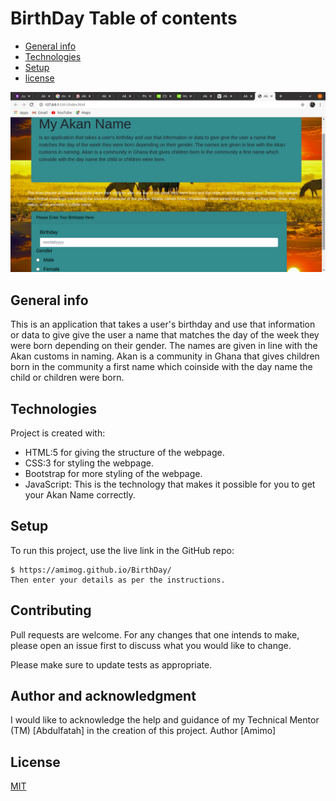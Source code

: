 # BirthDay Table of contents
* [General info](#general-info)
* [Technologies](#technologies)
* [Setup](#setup)
* [license](#license)

![GitHub Logo](/images/ReadMe.png)


## General info
 This is an application that takes a user's birthday and use that information or data to give give the user a name that matches the day of the week they were born depending on their gender. The names are given in line with the Akan customs in naming. Akan is a community in Ghana that gives children born in the community a first name which coinside with the day name the child or children were born.
	
## Technologies
Project is created with:
* HTML:5 for giving the structure of the webpage.
* CSS:3 for styling the webpage.
* Bootstrap for more styling of the webpage.
* JavaScript: This is the technology that makes it possible for you to get your Akan Name correctly.
	
## Setup
To run this project, use the live link in the GitHub repo:

```
$ https://amimog.github.io/BirthDay/
Then enter your details as per the instructions.
```

## Contributing
Pull requests are welcome. For any changes that one intends to make, please open an issue first to discuss what you would like to change.

Please make sure to update tests as appropriate.

## Author and acknowledgment

I would like to acknowledge the help and guidance of my Technical Mentor (TM) [Abdulfatah] in the creation of this project.
Author [Amimo]

## License
[MIT](https://choosealicense.com/licenses/mit/)


